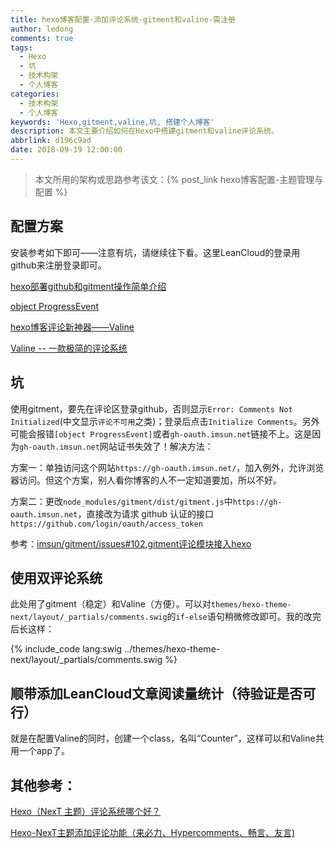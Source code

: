```yaml
---
title: hexo博客配置-添加评论系统-gitment和valine-需注册
author: ledong
comments: true
tags:
  - Hexo
  - 坑
  - 技术构架
  - 个人博客
categories:
  - 技术构架
  - 个人博客
keywords: 'Hexo,gitment,valine,坑, 搭建个人博客'
description: 本文主要介绍如何在Hexo中搭建gitment和valine评论系统。
abbrlink: d196c9ad
date: 2018-09-19 12:00:00
---
```


> 本文所用的架构或思路参考该文：{% post_link hexo博客配置-主题管理与配置 %}

## 配置方案

安装参考如下即可——注意有坑，请继续往下看。这里LeanCloud的登录用github来注册登录即可。

[hexo部署github和gitment操作简单介绍](http://www.cnblogs.com/xcg-yg/p/8394022.html)

[object ProgressEvent](https://github.com/imsun/gitment/issues/170)

[hexo博客评论新神器——Valine](https://blog.csdn.net/esa_dsq/article/details/78626509)

[Valine -- 一款极简的评论系统](https://ioliu.cn/2017/add-valine-comments-to-your-blog/)

## 坑

使用gitment，要先在评论区登录github，否则显示`Error: Comments Not Initialized`(中文显示`评论不可用`之类)；登录后点击`Initialize Comments`。另外可能会报错`[object ProgressEvent]`或者`gh-oauth.imsun.net`链接不上。这是因为`gh-oauth.imsun.net`网站证书失效了！解决方法：

方案一：单独访问这个网站`https://gh-oauth.imsun.net/`，加入例外，允许浏览器访问。但这个方案，别人看你博客的人不一定知道要加，所以不好。

方案二：更改`node_modules/gitment/dist/gitment.js`中`https://gh-oauth.imsun.net`，直接改为请求 github 认证的接口`https://github.com/login/oauth/access_token`

参考：[imsun/gitment/issues#102](https://github.com/imsun/gitment/issues/102),[gitment评论模块接入hexo](https://github.com/jjeejj/jjeejj.github.io/issues/8)

## 使用双评论系统

此处用了gitment（稳定）和Valine（方便）。可以对`themes/hexo-theme-next/layout/_partials/comments.swig`的`if-else`语句稍微修改即可。我的改完后长这样：

{% include_code lang:swig ../themes/hexo-theme-next/layout/_partials/comments.swig %}

## 顺带添加LeanCloud文章阅读量统计（待验证是否可行）

就是在配置Valine的同时，创建一个class，名叫“Counter”，这样可以和Valine共用一个app了。


## 其他参考：

[Hexo（NexT 主题）评论系统哪个好？](https://www.zhihu.com/question/267598518)

[Hexo-NexT主题添加评论功能（来必力、Hypercomments、畅言、友言)](https://blog.csdn.net/qq_32454537/article/details/79482879)

